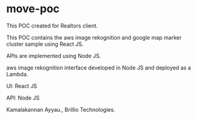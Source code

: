 # move-poc

This POC created for Realtors client.

This POC contains the aws image rekognition and google map marker cluster sample using React JS. 

APIs are implemented using Node JS.

aws image rekognition interface developed in Node JS and deployed as a Lambda. 

UI: React JS

API: Node JS

Kamalakannan Ayyau., 
Brillio Technologies.

